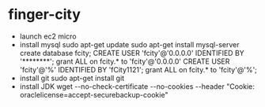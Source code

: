 # finger-city
- launch ec2 micro
- install mysql
sudo apt-get update
sudo apt-get install mysql-server
 create database fcity;
 CREATE USER 'fcity'@'0.0.0.0' IDENTIFIED BY '********';
 grant ALL on fcity.* to 'fcity'@'0.0.0.0'
 CREATE USER 'fcity'@'%' IDENTIFIED BY 'fCity1121';
 grant ALL on fcity.* to 'fcity'@'%';
- install git
sudo apt-get install git
- install JDK
wget --no-check-certificate --no-cookies --header "Cookie: oraclelicense=accept-securebackup-cookie"